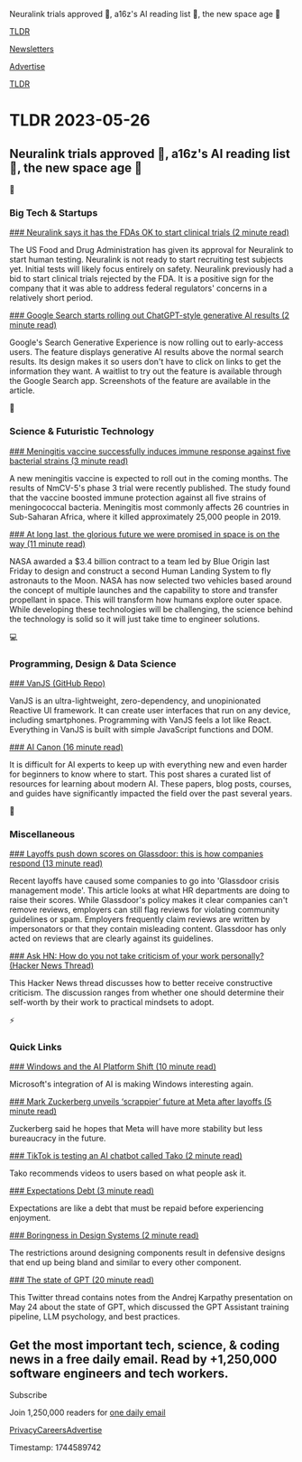 Neuralink trials approved 🧠, a16z's AI reading list 🤖, the new space age 🚀

[TLDR](/)

[Newsletters](/newsletters)

[Advertise](https://advertise.tldr.tech/)

[TLDR](/)

# TLDR 2023-05-26

## Neuralink trials approved 🧠, a16z's AI reading list 🤖, the new space age 🚀

📱

### Big Tech & Startups

[### Neuralink says it has the FDAs OK to start clinical trials (2 minute read)](https://arstechnica.com/science/2023/05/neuralink-says-it-has-the-fdas-ok-to-start-clinical-trials/?utm_source=tldrnewsletter)

The US Food and Drug Administration has given its approval for Neuralink to start human testing. Neuralink is not ready to start recruiting test subjects yet. Initial tests will likely focus entirely on safety. Neuralink previously had a bid to start clinical trials rejected by the FDA. It is a positive sign for the company that it was able to address federal regulators' concerns in a relatively short period.

[### Google Search starts rolling out ChatGPT-style generative AI results (2 minute read)](https://arstechnica.com/gadgets/2023/05/google-search-starts-rolling-out-chat-gpt-style-generative-ai-results/?utm_source=tldrnewsletter)

Google's Search Generative Experience is now rolling out to early-access users. The feature displays generative AI results above the normal search results. Its design makes it so users don't have to click on links to get the information they want. A waitlist to try out the feature is available through the Google Search app. Screenshots of the feature are available in the article.

🚀

### Science & Futuristic Technology

[### Meningitis vaccine successfully induces immune response against five bacterial strains (3 minute read)](https://interestingengineering.com/health/meningitis-vaccine-against-five-bacterial-strains?utm_source=tldrnewsletter)

A new meningitis vaccine is expected to roll out in the coming months. The results of NmCV-5's phase 3 trial were recently published. The study found that the vaccine boosted immune protection against all five strains of meningococcal bacteria. Meningitis most commonly affects 26 countries in Sub-Saharan Africa, where it killed approximately 25,000 people in 2019.

[### At long last, the glorious future we were promised in space is on the way (11 minute read)](https://arstechnica.com/space/2023/05/at-long-last-the-glorious-future-we-were-promised-in-space-is-on-the-way/?utm_source=tldrnewsletter)

NASA awarded a $3.4 billion contract to a team led by Blue Origin last Friday to design and construct a second Human Landing System to fly astronauts to the Moon. NASA has now selected two vehicles based around the concept of multiple launches and the capability to store and transfer propellant in space. This will transform how humans explore outer space. While developing these technologies will be challenging, the science behind the technology is solid so it will just take time to engineer solutions.

💻

### Programming, Design & Data Science

[### VanJS (GitHub Repo)](https://github.com/vanjs-org/van?utm_source=tldrnewsletter)

VanJS is an ultra-lightweight, zero-dependency, and unopinionated Reactive UI framework. It can create user interfaces that run on any device, including smartphones. Programming with VanJS feels a lot like React. Everything in VanJS is built with simple JavaScript functions and DOM.

[### AI Canon (16 minute read)](https://a16z.com/2023/05/25/ai-canon/?utm_source=tldrnewsletter)

It is difficult for AI experts to keep up with everything new and even harder for beginners to know where to start. This post shares a curated list of resources for learning about modern AI. These papers, blog posts, courses, and guides have significantly impacted the field over the past several years.

🎁

### Miscellaneous

[### Layoffs push down scores on Glassdoor: this is how companies respond (13 minute read)](https://blog.pragmaticengineer.com/layoffs-push-down-scores-on-glassdoor/?utm_source=tldrnewsletter)

Recent layoffs have caused some companies to go into 'Glassdoor crisis management mode'. This article looks at what HR departments are doing to raise their scores. While Glassdoor's policy makes it clear companies can't remove reviews, employers can still flag reviews for violating community guidelines or spam. Employers frequently claim reviews are written by impersonators or that they contain misleading content. Glassdoor has only acted on reviews that are clearly against its guidelines.

[### Ask HN: How do you not take criticism of your work personally? (Hacker News Thread)](https://news.ycombinator.com/item?id=36056299)

This Hacker News thread discusses how to better receive constructive criticism. The discussion ranges from whether one should determine their self-worth by their work to practical mindsets to adopt.

⚡

### Quick Links

[### Windows and the AI Platform Shift (10 minute read)](https://stratechery.com/2023/windows-and-the-ai-platform-shift/?utm_source=tldrnewsletter)

Microsoft's integration of AI is making Windows interesting again.

[### Mark Zuckerberg unveils ‘scrappier’ future at Meta after layoffs (5 minute read)](https://archive.ph/Tl3Nk#selection-277.45-435.212?utm_source=tldrnewsletter)

Zuckerberg said he hopes that Meta will have more stability but less bureaucracy in the future.

[### TikTok is testing an AI chatbot called Tako (2 minute read)](https://www.theverge.com/2023/5/25/23737017/tiktok-ai-chatbot-tako-test?utm_source=tldrnewsletter)

Tako recommends videos to users based on what people ask it.

[### Expectations Debt (3 minute read)](https://collabfund.com/blog/expectations-debt/?utm_source=tldrnewsletter)

Expectations are like a debt that must be repaid before experiencing enjoyment.

[### Boringness in Design Systems (2 minute read)](https://daverupert.com/2023/05/boringness-in-design-systems/?utm_source=tldrnewsletter)

The restrictions around designing components result in defensive designs that end up being bland and similar to every other component.

[### The state of GPT (20 minute read)](https://threadreaderapp.com/altryne/status/1661236778458832896?s=20)

This Twitter thread contains notes from the Andrej Karpathy presentation on May 24 about the state of GPT, which discussed the GPT Assistant training pipeline, LLM psychology, and best practices.

## Get the most important tech, science, & coding news in a free daily email. Read by +1,250,000 software engineers and tech workers.

Subscribe

Join 1,250,000 readers for [one daily email](/api/latest/tech)

[Privacy](/privacy)[Careers](https://jobs.ashbyhq.com/tldr.tech)[Advertise](/tech/advertise)

Timestamp: 1744589742